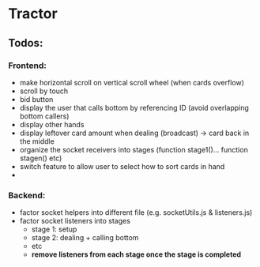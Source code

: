 # Tractor

## Todos:

### Frontend:
  - make horizontal scroll on vertical scroll wheel (when cards overflow)
  - scroll by touch
  - bid button
  - display the user that calls bottom by referencing ID (avoid overlapping bottom callers)
  - display other hands
  - display leftover card amount when dealing (broadcast) -> card back in the middle
  - organize the socket receivers into stages (function stage1()... function stagen() etc)
  - switch feature to allow user to select how to sort cards in hand
  - 

### Backend:
  - factor socket helpers into different file (e.g. socketUtils.js & listeners.js)
  - factor socket listeners into stages
    - stage 1: setup
    - stage 2: dealing + calling bottom
    - etc
    - **remove listeners from each stage once the stage is completed**